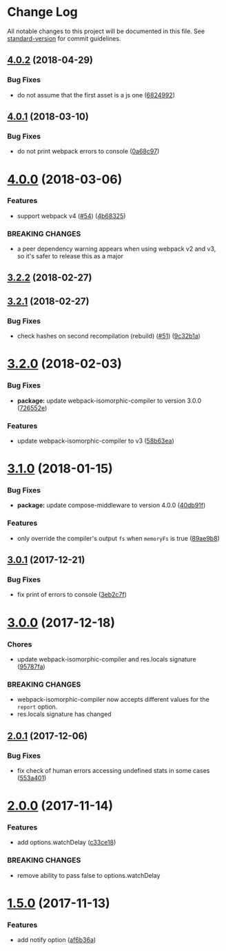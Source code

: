 # Change Log

All notable changes to this project will be documented in this file. See [standard-version](https://github.com/conventional-changelog/standard-version) for commit guidelines.

<a name="4.0.2"></a>
## [4.0.2](https://github.com/moxystudio/webpack-isomorphic-dev-middleware/compare/v4.0.1...v4.0.2) (2018-04-29)


### Bug Fixes

* do not assume that the first asset is a js one ([6824992](https://github.com/moxystudio/webpack-isomorphic-dev-middleware/commit/6824992))



<a name="4.0.1"></a>
## [4.0.1](https://github.com/moxystudio/webpack-isomorphic-dev-middleware/compare/v4.0.0...v4.0.1) (2018-03-10)


### Bug Fixes

* do not print webpack errors to console ([0a68c97](https://github.com/moxystudio/webpack-isomorphic-dev-middleware/commit/0a68c97))



<a name="4.0.0"></a>
# [4.0.0](https://github.com/moxystudio/webpack-isomorphic-dev-middleware/compare/v3.2.2...v4.0.0) (2018-03-06)


### Features

* support webpack v4 ([#54](https://github.com/moxystudio/webpack-isomorphic-dev-middleware/issues/54)) ([4b68325](https://github.com/moxystudio/webpack-isomorphic-dev-middleware/commit/4b68325))


### BREAKING CHANGES

* a peer dependency warning appears when using webpack v2 and v3, so it's safer to release this as a major



<a name="3.2.2"></a>
## [3.2.2](https://github.com/moxystudio/webpack-isomorphic-dev-middleware/compare/v3.2.1...v3.2.2) (2018-02-27)



<a name="3.2.1"></a>
## [3.2.1](https://github.com/moxystudio/webpack-isomorphic-dev-middleware/compare/v3.2.0...v3.2.1) (2018-02-27)


### Bug Fixes

* check hashes on second recompilation (rebuild) ([#51](https://github.com/moxystudio/webpack-isomorphic-dev-middleware/issues/51)) ([9c32b1a](https://github.com/moxystudio/webpack-isomorphic-dev-middleware/commit/9c32b1a))



<a name="3.2.0"></a>
# [3.2.0](https://github.com/moxystudio/webpack-isomorphic-dev-middleware/compare/v3.1.0...v3.2.0) (2018-02-03)


### Bug Fixes

* **package:** update webpack-isomorphic-compiler to version 3.0.0 ([726552e](https://github.com/moxystudio/webpack-isomorphic-dev-middleware/commit/726552e))


### Features

* update webpack-isomorphic-compiler to v3 ([58b63ea](https://github.com/moxystudio/webpack-isomorphic-dev-middleware/commit/58b63ea))



<a name="3.1.0"></a>
# [3.1.0](https://github.com/moxystudio/webpack-isomorphic-dev-middleware/compare/v3.0.1...v3.1.0) (2018-01-15)


### Bug Fixes

* **package:** update compose-middleware to version 4.0.0 ([40db91f](https://github.com/moxystudio/webpack-isomorphic-dev-middleware/commit/40db91f))


### Features

* only override the compiler's output `fs` when `memoryFs` is true ([89ae9b8](https://github.com/moxystudio/webpack-isomorphic-dev-middleware/commit/89ae9b8))



<a name="3.0.1"></a>
## [3.0.1](https://github.com/moxystudio/webpack-isomorphic-dev-middleware/compare/v3.0.0...v3.0.1) (2017-12-21)


### Bug Fixes

* fix print of errors to console ([3eb2c7f](https://github.com/moxystudio/webpack-isomorphic-dev-middleware/commit/3eb2c7f))



<a name="3.0.0"></a>
# [3.0.0](https://github.com/moxystudio/webpack-isomorphic-dev-middleware/compare/v2.0.1...v3.0.0) (2017-12-18)


### Chores

* update webpack-isomorphic-compiler and res.locals signature ([95787fa](https://github.com/moxystudio/webpack-isomorphic-dev-middleware/commit/95787fa))


### BREAKING CHANGES

* webpack-isomorphic-compiler now accepts different values for the `report` option.
* res.locals signature has changed



<a name="2.0.1"></a>
## [2.0.1](https://github.com/moxystudio/webpack-isomorphic-dev-middleware/compare/v2.0.0...v2.0.1) (2017-12-06)


### Bug Fixes

* fix check of human errors accessing undefined stats in some cases ([553a401](https://github.com/moxystudio/webpack-isomorphic-dev-middleware/commit/553a401))



<a name="2.0.0"></a>
# [2.0.0](https://github.com/moxystudio/webpack-isomorphic-dev-middleware/compare/v1.5.0...v2.0.0) (2017-11-14)


### Features

* add options.watchDelay ([c33ce18](https://github.com/moxystudio/webpack-isomorphic-dev-middleware/commit/c33ce18))


### BREAKING CHANGES

* remove ability to pass false to options.watchDelay



<a name="1.5.0"></a>
# [1.5.0](https://github.com/moxystudio/webpack-isomorphic-dev-middleware/compare/v1.4.1...v1.5.0) (2017-11-13)


### Features

* add notify option ([af6b36a](https://github.com/moxystudio/webpack-isomorphic-dev-middleware/commit/af6b36a))
